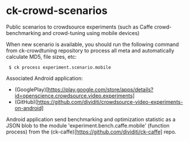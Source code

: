# ck-crowd-scenarios
Public scenarios to crowdsource experiments (such as Caffe crowd-benchmarking and crowd-tuning using mobile devices)

When new scenario is available, you should run the following command
from ck-crowdtuning repository to process all meta
and automatically calculate MD5, file sizes, etc:

```
 $ ck process experiment.scenario.mobile
```

Associated Android application:

* (GooglePlay)[https://play.google.com/store/apps/details?id=openscience.crowdsource.video.experiments]
* (GitHub)[https://github.com/dividiti/crowdsource-video-experiments-on-android]

Android application send benchmarking and optimization statistic as a JSON blob
to the module 'experiment.bench.caffe.mobile' (function process) 
from the (ck-caffe)[https://github.com/dividiti/ck-caffe] repo.

